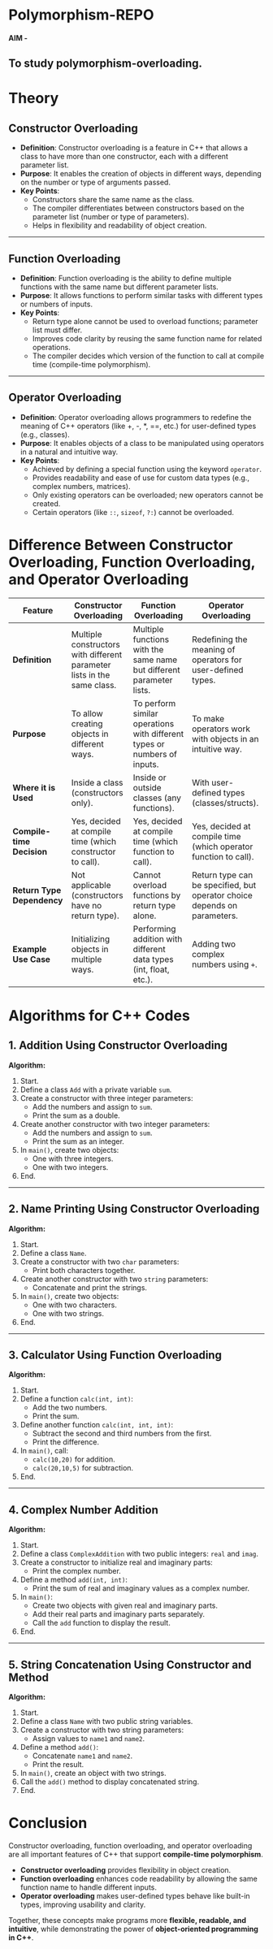 # Polymorphism-REPO

#### AIM -
## To study polymorphism-overloading.

# Theory

## Constructor Overloading
- **Definition**: Constructor overloading is a feature in C++ that allows a class to have more than one constructor, each with a different parameter list.  
- **Purpose**: It enables the creation of objects in different ways, depending on the number or type of arguments passed.  
- **Key Points**:
  - Constructors share the same name as the class.
  - The compiler differentiates between constructors based on the parameter list (number or type of parameters).
  - Helps in flexibility and readability of object creation.  

---

## Function Overloading
- **Definition**: Function overloading is the ability to define multiple functions with the same name but different parameter lists.  
- **Purpose**: It allows functions to perform similar tasks with different types or numbers of inputs.  
- **Key Points**:
  - Return type alone cannot be used to overload functions; parameter list must differ.
  - Improves code clarity by reusing the same function name for related operations.
  - The compiler decides which version of the function to call at compile time (compile-time polymorphism).  

---

## Operator Overloading
- **Definition**: Operator overloading allows programmers to redefine the meaning of C++ operators (like +, -, *, ==, etc.) for user-defined types (e.g., classes).  
- **Purpose**: It enables objects of a class to be manipulated using operators in a natural and intuitive way.  
- **Key Points**:
  - Achieved by defining a special function using the keyword `operator`.
  - Provides readability and ease of use for custom data types (e.g., complex numbers, matrices).
  - Only existing operators can be overloaded; new operators cannot be created.
  - Certain operators (like `::`, `sizeof`, `?:`) cannot be overloaded.  

# Difference Between Constructor Overloading, Function Overloading, and Operator Overloading

| Feature                | Constructor Overloading | Function Overloading | Operator Overloading |
|-------------------------|-------------------------|----------------------|-----------------------|
| **Definition**          | Multiple constructors with different parameter lists in the same class. | Multiple functions with the same name but different parameter lists. | Redefining the meaning of operators for user-defined types. |
| **Purpose**             | To allow creating objects in different ways. | To perform similar operations with different types or numbers of inputs. | To make operators work with objects in an intuitive way. |
| **Where it is Used**    | Inside a class (constructors only). | Inside or outside classes (any functions). | With user-defined types (classes/structs). |
| **Compile-time Decision** | Yes, decided at compile time (which constructor to call). | Yes, decided at compile time (which function to call). | Yes, decided at compile time (which operator function to call). |
| **Return Type Dependency** | Not applicable (constructors have no return type). | Cannot overload functions by return type alone. | Return type can be specified, but operator choice depends on parameters. |
| **Example Use Case**    | Initializing objects in multiple ways. | Performing addition with different data types (int, float, etc.). | Adding two complex numbers using `+`. |

# Algorithms for C++ Codes

## 1. Addition Using Constructor Overloading
**Algorithm:**
1. Start.
2. Define a class `Add` with a private variable `sum`.
3. Create a constructor with three integer parameters:
   - Add the numbers and assign to `sum`.
   - Print the sum as a double.
4. Create another constructor with two integer parameters:
   - Add the numbers and assign to `sum`.
   - Print the sum as an integer.
5. In `main()`, create two objects:
   - One with three integers.
   - One with two integers.
6. End.

---

## 2. Name Printing Using Constructor Overloading
**Algorithm:**
1. Start.
2. Define a class `Name`.
3. Create a constructor with two `char` parameters:
   - Print both characters together.
4. Create another constructor with two `string` parameters:
   - Concatenate and print the strings.
5. In `main()`, create two objects:
   - One with two characters.
   - One with two strings.
6. End.

---

## 3. Calculator Using Function Overloading
**Algorithm:**
1. Start.
2. Define a function `calc(int, int)`:
   - Add the two numbers.
   - Print the sum.
3. Define another function `calc(int, int, int)`:
   - Subtract the second and third numbers from the first.
   - Print the difference.
4. In `main()`, call:
   - `calc(10,20)` for addition.
   - `calc(20,10,5)` for subtraction.
5. End.

---

## 4. Complex Number Addition
**Algorithm:**
1. Start.
2. Define a class `ComplexAddition` with two public integers: `real` and `imag`.
3. Create a constructor to initialize real and imaginary parts:
   - Print the complex number.
4. Define a method `add(int, int)`:
   - Print the sum of real and imaginary values as a complex number.
5. In `main()`:
   - Create two objects with given real and imaginary parts.
   - Add their real parts and imaginary parts separately.
   - Call the `add` function to display the result.
6. End.

---

## 5. String Concatenation Using Constructor and Method
**Algorithm:**
1. Start.
2. Define a class `Name` with two public string variables.
3. Create a constructor with two string parameters:
   - Assign values to `name1` and `name2`.
4. Define a method `add()`:
   - Concatenate `name1` and `name2`.
   - Print the result.
5. In `main()`, create an object with two strings.
6. Call the `add()` method to display concatenated string.
7. End.

# Conclusion

Constructor overloading, function overloading, and operator overloading are all important features of C++ that support **compile-time polymorphism**.  
- **Constructor overloading** provides flexibility in object creation.  
- **Function overloading** enhances code readability by allowing the same function name to handle different inputs.  
- **Operator overloading** makes user-defined types behave like built-in types, improving usability and clarity.  

Together, these concepts make programs more **flexible, readable, and intuitive**, while demonstrating the power of **object-oriented programming in C++**.

